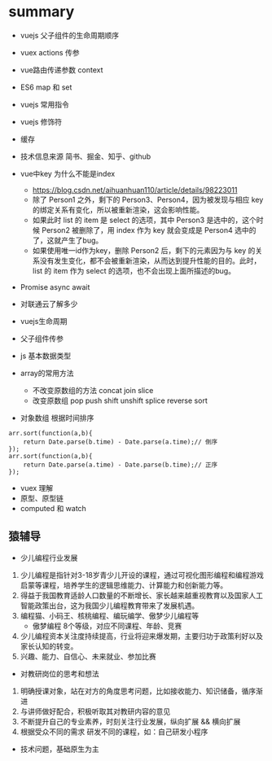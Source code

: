 # summary

- vuejs 父子组件的生命周期顺序
- vuex actions 传参
- vue路由传递参数 context 
- ES6 map 和 set
- vuejs 常用指令
- vuejs 修饰符
- 缓存
- 技术信息来源 简书、掘金、知乎、github
- vue中key 为什么不能是index
    - https://blog.csdn.net/aihuanhuan110/article/details/98223011
    - 除了 Person1 之外，剩下的 Person3、Person4，因为被发现与相应 key 的绑定关系有变化，所以被重新渲染，这会影响性能。
    - 如果此时 list 的 item 是 select 的选项，其中 Person3 是选中的，这个时候 Person2 被删除了，用 index 作为 key 就会变成是 Person4 选中的了，这就产生了bug。
    - 如果使用唯一id作为key，删除 Person2 后，剩下的元素因为与 key 的关系没有发生变化，都不会被重新渲染，从而达到提升性能的目的。此时，list 的 item 作为 select 的选项，也不会出现上面所描述的bug。
- Promise async await
- 对联通云了解多少


- vuejs生命周期
- 父子组件传参
- js 基本数据类型
- array的常用方法
    - 不改变原数组的方法 concat join slice
    - 改变原数组 pop push shift unshift splice reverse sort

- 对象数组 根据时间排序 
```
arr.sort(function(a,b){
    return Date.parse(b.time) - Date.parse(a.time);// 倒序
});
arr.sort(function(a,b){
    return Date.parse(a.time) - Date.parse(b.time);// 正序
});

```
- vuex 理解
- 原型、原型链
- computed 和 watch

## 猿辅导
- 少儿编程行业发展
1.  少儿编程是指针对3-18岁青少儿开设的课程，通过可视化图形编程和编程游戏启蒙等课程，培养学生的逻辑思维能力、计算能力和创新能力等。
2.   得益于我国教育适龄人口数量的不断增长、家长越来越重视教育以及国家人工智能政策出台，这为我国少儿编程教育带来了发展机遇。
3. 编程猫、小码王、核桃编程、编玩编学、傲梦少儿编程等
    - 傲梦编程 8个等级，对应不同课程、年龄、竞赛
4. 少儿编程资本关注度持续提高，行业将迎来爆发期，主要归功于政策利好以及家长认知的转变。
5. 兴趣、能力、自信心、未来就业、参加比赛
- 对教研岗位的思考和想法
1. 明确授课对象，站在对方的角度思考问题，比如接收能力、知识储备，循序渐进
2. 与讲师做好配合，积极听取其对教研内容的意见
3. 不断提升自己的专业素养，时刻关注行业发展，纵向扩展 && 横向扩展
4. 根据受众不同的需求 研发不同的课程，如：自己研发小程序    

- 技术问题，基础原生为主

